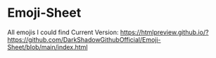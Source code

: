 # Emoji-Sheet
All emojis I could find
Current Version:
https://htmlpreview.github.io/?https://github.com/DarkShadowGithubOfficial/Emoji-Sheet/blob/main/index.html

